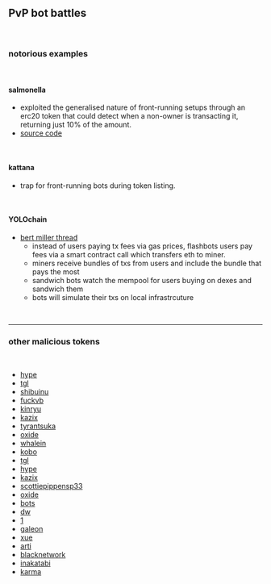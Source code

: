 ## PvP bot battles

<br>

### notorious examples

<br>

#### salmonella

* exploited the generalised nature of front-running setups through an erc20 token that could detect when a non-owner is transacting it, returning just 10% of the amount.
* [source code](https://github.com/Defi-Cartel/salmonella)

<br>

#### kattana

* trap for front-running bots during token listing.

<br>

#### YOLOchain

* [bert miller thread](https://twitter.com/bertcmiller/status/1381296074086830091?s=20)
  * instead of users paying tx fees via gas prices, flashbots users pay fees via a smart contract call which transfers eth to miner.
  * miners receive bundles of txs from users and include the bundle that pays the most
  * sandwich bots watch the mempool for users buying on dexes and sandwich them
  * bots will simulate their txs on local infrastrcuture

<br>

---

### other malicious tokens

<br>


* [hype](https://dashboard.tenderly.co/contract/mainnet/0xe1212f852c0ca3491ca6b96081ac3cf40e989094)
* [tgl](https://dashboard.tenderly.co/contract/mainnet/0xcc4450edefbbeb450e2f205f4eceff7232d54e92)
* [shibuinu](https://dashboard.tenderly.co/contract/mainnet/0x44fd539eb6fbe1f28be4fe6608fa78cf7ff497f3)
* [fuckvb](https://dashboard.tenderly.co/contract/mainnet/0x9d36f4929ba7373f82138ed23a331af32810d0f2)
* [kinryu](https://dashboard.tenderly.co/contract/mainnet/0x4bad5595f912f298281d4b08aee87f05b6788173)
* [kazix](https://dashboard.tenderly.co/contract/mainnet/0x358a80dc3ea149584e28ad16c8eb83c7091a943d)
* [tyrantsuka](https://dashboard.tenderly.co/contract/mainnet/0x56fc579728021a9fa44fe8dc3d6bb346ba212fd5)
* [oxide](https://dashboard.tenderly.co/contract/mainnet/0x3c275f465a064b894cdb58874fa74b3576fa4dc7)
* [whalein](https://dashboard.tenderly.co/contract/mainnet/0x9f450c835a6efc278125805fe0ecf420fe504f7b)
* [kobo](https://dashboard.tenderly.co/contract/mainnet/0x547ec76f9bb3d7f56fa5efa4bf1bed60ed748498)
* [tgl](https://dashboard.tenderly.co/contract/mainnet/0xcc4450edefbbeb450e2f205f4eceff7232d54e92)
* [hype](https://dashboard.tenderly.co/contract/mainnet/0xe1212f852c0ca3491ca6b96081ac3cf40e989094)
* [kazix](https://dashboard.tenderly.co/contract/mainnet/0x358a80dc3ea149584e28ad16c8eb83c7091a943d)
* [scottiepippensp33](https://dashboard.tenderly.co/contract/mainnet/0x447e836e22275d1766f2003706c6d58c4d108a0d)
* [oxide](https://dashboard.tenderly.co/contract/mainnet/0x3c275f465a064b894cdb58874fa74b3576fa4dc7)
* [bots](https://dashboard.tenderly.co/contract/mainnet/0x28f0521c77923f107e29a5502a5a1152517f9000)
* [dw](https://dashboard.tenderly.co/contract/mainnet/0x564d998964196684289225965196fcc4c9fac3db)
* [1](https://dashboard.tenderly.co/contract/mainnet/0xebae5bbeabf61036b60caa6f8cb26325717dedaf)
* [galeon](https://dashboard.tenderly.co/contract/mainnet/0xa2437a33049e878c35e16d10789a7d296bade29e)
* [xue](https://dashboard.tenderly.co/contract/mainnet/0xcd954a7c1f1ec4253797e9ee69d9e9df6aba755a)
* [arti](https://dashboard.tenderly.co/contract/mainnet/0x53d822eb49becf499719b6ee7ee4e5d5610f14f5)
* [blacknetwork](https://dashboard.tenderly.co/contract/mainnet/0x8c042be4bc2d2074aad8f0eec8eef4de8414a320)
* [inakatabi](https://dashboard.tenderly.co/contract/mainnet/0xb33bd24d821361a15f2cbcaff65207f4a424227b)
* [karma](https://dashboard.tenderly.co/contract/mainnet/0xedc46449abb3c38a5df5efa355c067a9fb01d993)













